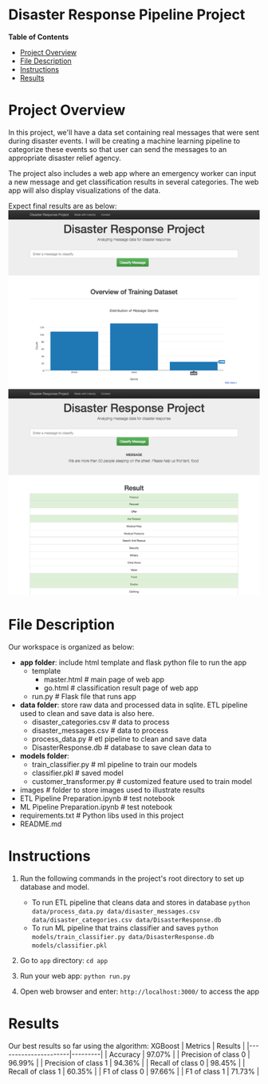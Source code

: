 <h1>Disaster Response Pipeline Project</h1>

**Table of Contents**
- [Project Overview](#project-overview)
- [File Description](#file-description)
- [Instructions](#instructions)
- [Results](#results)

# Project Overview
In this project, we'll have a data set containing real messages that were sent during disaster events. I will be creating a machine learning pipeline to categorize these events so that user can send the messages to an appropriate disaster relief agency.

The project also includes a web app where an emergency worker can input a new message and get classification results in several categories. The web app will also display visualizations of the data.

Expect final results are as below:
![User input](images/disaster-response-project1.png)
![Categorized results](images/disaster-response-project2.png)

# File Description
Our workspace is organized as below:
  - **app folder**: include html template and flask python file to run the app
    - template
      - master.html # main page of web app
      - go.html # classification result page of web app
    - run.py # Flask file that runs app
  - **data folder**: store raw data and processed data in sqlite. ETL pipeline used to clean and save data is also here.
    - disaster_categories.csv  # data to process 
    - disaster_messages.csv  # data to process
    - process_data.py # etl pipeline to clean and save data
    - DisasterResponse.db   # database to save clean data to
  - **models folder**: 
    - train_classifier.py # ml pipeline to train our models
    - classifier.pkl  # saved model 
    - customer_transformer.py  # customized feature used to train model 
  - images # folder to store images used to illustrate results
  - ETL Pipeline Preparation.ipynb # test notebook
  - ML Pipeline Preparation.ipynb # test notebook
  - requirements.txt # Python libs used in this project
  - README.md

# Instructions
1. Run the following commands in the project's root directory to set up database and model.

    - To run ETL pipeline that cleans data and stores in database
        `python data/process_data.py data/disaster_messages.csv data/disaster_categories.csv data/DisasterResponse.db`
    - To run ML pipeline that trains classifier and saves
        `python models/train_classifier.py data/DisasterResponse.db models/classifier.pkl`

2. Go to `app` directory: `cd app`

3. Run your web app: `python run.py`

4. Open web browser and enter: `http://localhost:3000/` to access the app

# Results

Our best results so far using the algorithm: XGBoost
| Metrics              | Results |
|----------------------|---------|
| Accuracy             | 97.07%  |
| Precision of class 0 | 96.99%  |
| Precision of class 1 | 94.36%  |
| Recall of class 0    | 98.45%  |
| Recall of class 1    | 60.35%  |
| F1 of class 0        | 97.66%  |
| F1 of class 1        | 71.73%  |
